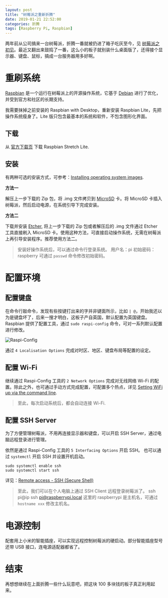 ```yaml
---
layout: post
title: "树莓派之重新折腾"
date: 2019-01-21 22:52:00
categories: 折腾
tags: [Raspberry Pi, Raspbian]
---
```


两年前从公司搞来一台树莓派，折腾一番就被扔进了箱子吃灰至今，见 [树莓派之初见](../2016/raspberry-pi-first-try.html)。最近又翻出来鼓捣了一番，这么小的板子就别装什么桌面版了，还得接个显示器、键盘、鼠标，搞成一台服务器用多好啊。

<!-- more -->

# 重刷系统

[Raspbian](https://www.raspbian.org/) 是一个运行在树莓派上的开源操作系统，它基于 [Debian](https://www.debian.org/) 进行了优化，并受到官方和社区的长期支持。

我需要抹掉之前安装的 Raspbian with Desktop，重新安装 Raspbian Lite，先把操作系统瘦身了。Lite 版只包含最基本的系统和软件，不包含图形化界面。

## 下载

从 [官方下载页](https://www.raspberrypi.org/downloads/raspbian/) 下载 Raspbian Stretch Lite.

## 安装

有两种可选的安装方式，可参考：[Installing operating system images](https://www.raspberrypi.org/documentation/installation/installing-images/README.md).

**方法一**

解压上一步下载的 Zip 包，将 .img 文件拷贝到 [MicroSD](https://simple.wikipedia.org/wiki/MicroSD) 卡。将 MicroSD 卡插入树莓派，然后启动电源，在系统引导下完成安装。

**方法二**

下载并安装 [Etcher](https://etcher.io/), 将上一步下载的 Zip 包或者解压后的 .img 文件通过 Etcher 工具直接刷入 MicroSD 卡。使用这种方法，可直接启动操作系统，无需在树莓派上再引导安装程序。推荐使用方法二。

> 安装好操作系统后，可以通过命令行登录系统。
> 用户名：pi
> 初始密码：raspberry
> 可通过 `passwd` 命令修改初始密码。

# 配置环境

## 配置键盘

在命令行敲命令，发现有些按键打出来的字并非键面所示，比如 `| @`，开始我还以为是键盘坏了，后来一搜才明白，这板子产自英国，默认配置为英国键盘。Raspbian 提供了配置工具，通过 `sudo raspi-config` 命令，可对一系列默认配置进行修改。

![Raspi-Config](https://a.iya.ng/images/blog/kgRZ7eH.png)

通过 `4 Localisation Options` 完成对时区、地区、键盘布局等配置的设定。

## 配置 Wi-Fi

继续通过 Raspi-Config 工具的 `2 Network Options` 完成对无线网络 Wi-Fi 的配置。除此之外，也可通过手动方式完成配置，可配置多个热点，详见 [Setting WiFi up via the command line](https://www.raspberrypi.org/documentation/configuration/wireless/wireless-cli.md).

> 至此，每次启动系统后，都会自动连接 Wi-Fi.

## 配置 SSH Server

为了方便管理树莓派，不用再连接显示器和键盘，可以开启 SSH Server，通过电脑远程登录进行管理。

依然是通过 Raspi-Config 工具的 `5 Interfacing Options` 开启 SSH。
也可以通过 `systemctl` 开启 SSH 并设置开机启动。

```
sudo systemctl enable ssh
sudo systemctl start ssh
```

详见：[Remote access - SSH (Secure Shell)](https://www.raspberrypi.org/documentation/remote-access/ssh/)

> 至此，我们可以在个人电脑上通过 SSH Client 远程登录树莓派了。
> ssh pi@ip
> ssh pi@raspberrypi.local
> 这里的 raspberrypi 是主机名，可通过 `hostname xxx` 修改主机名。

# 电源控制

配套用上小米的智能插座，可以实现远程控制树莓派的硬启动。部分智能插座型号还带 USB 接口，连电源适配器都省了。

# 结束

再想想继续在上面折腾一些什么玩意吧，把这块 100 多块钱的板子真正利用起来。